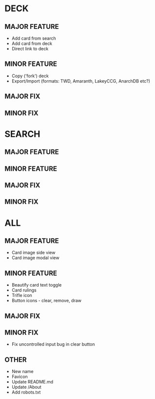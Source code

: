 # DECK
## MAJOR FEATURE
* Add card from search
* Add card from deck
* Direct link to deck
## MINOR FEATURE
* Copy ('fork') deck
* Export/Import (formats: TWD, Amaranth, LakeyCCG, AnarchDB etc?)
## MAJOR FIX
## MINOR FIX

# SEARCH
## MAJOR FEATURE
## MINOR FEATURE
## MAJOR FIX
## MINOR FIX

# ALL
## MAJOR FEATURE
* Card image side view
* Card image modal view
## MINOR FEATURE
* Beautify card text toggle
* Card rulings
* Trifle icon
* Button icons - clear, remove, draw
## MAJOR FIX
## MINOR FIX
* Fix uncontrolled input bug in clear button
## OTHER
* New name
* Favicon
* Update README.md
* Update /About
* Add robots.txt
